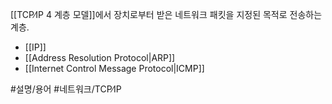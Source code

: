 [[TCP∕IP 4 계층 모델]]에서 장치로부터 받은 네트워크 패킷을 지정된 목적로 전송하는 계층.
- [[IP]]
- [[Address Resolution Protocol|ARP]]
- [[Internet Control Message Protocol|ICMP]]

#설명/용어 #네트워크/TCP∕IP 
